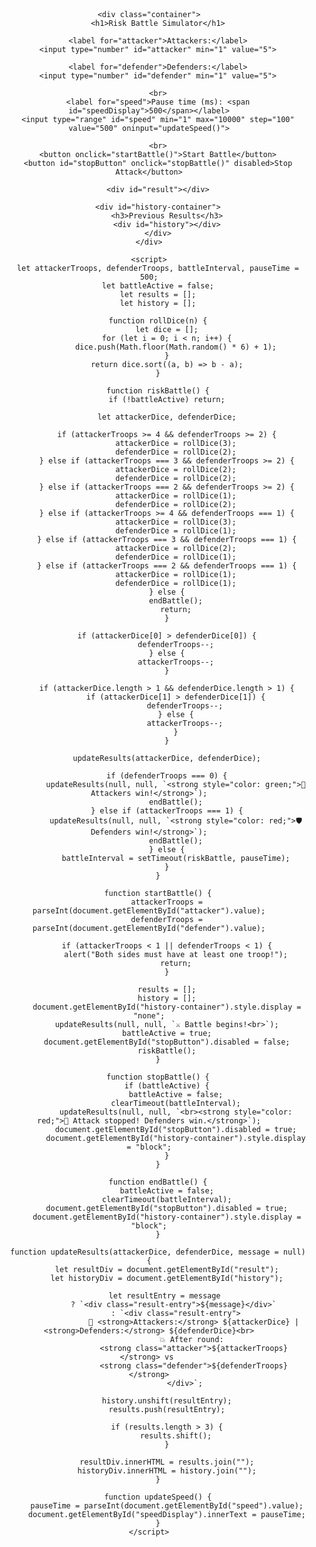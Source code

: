 <!DOCTYPE html>
<html lang="en">
<head>
    <meta charset="UTF-8">
    <meta name="viewport" content="width=device-width, initial-scale=1.0">
    <title>Risk Battle Simulator</title>
    <style>
        body {
            font-family: Arial, sans-serif;
            background-image: url('risksimulator_bakgrunn.webp');
            text-align: center;
            padding: 20px;
        }
        .container {
            background: white;
            padding: 20px;
            border-radius: 10px;
            box-shadow: 0px 0px 10px rgba(0, 0, 0, 0.1);
            display: inline-block;
        }
        input, button, label {
            margin: 10px;
        }
        button {
            padding: 10px 20px;
            background-color: #28a745;
            color: white;
            border: none;
            border-radius: 5px;
            cursor: pointer;
            font-size: 16px;
        }
        button:hover {
            background-color: #218838;
        }
        #stopButton {
            background-color: #dc3545;
        }
        #stopButton:hover {
            background-color: #c82333;
        }
        #result, #history {
            margin-top: 20px;
            font-size: 18px;
            text-align: left;
            max-width: 400px;
            margin-left: auto;
            margin-right: auto;
        }
        .result-entry {
            padding: 10px;
            border-bottom: 1px solid #ddd;
        }
        .bold {
            font-weight: bold;
        }
        .attacker {
            color: red;
        }
        .defender {
            color: blue;
        }
        #history-container {
            display: none;
            max-height: 150px;
            overflow-y: auto;
            background: white;
            padding: 10px;
            border-radius: 10px;
            box-shadow: 0px 0px 10px rgba(0, 0, 0, 0.1);
            margin-top: 20px;
        }
    </style>
</head>
<body>

    <div class="container">
        <h1>Risk Battle Simulator</h1>
        
        <label for="attacker">Attackers:</label>
        <input type="number" id="attacker" min="1" value="5">
        
        <label for="defender">Defenders:</label>
        <input type="number" id="defender" min="1" value="5">
        
        <br>
        <label for="speed">Pause time (ms): <span id="speedDisplay">500</span></label>
        <input type="range" id="speed" min="1" max="10000" step="100" value="500" oninput="updateSpeed()">
        
        <br>
        <button onclick="startBattle()">Start Battle</button>
        <button id="stopButton" onclick="stopBattle()" disabled>Stop Attack</button>

        <div id="result"></div>
        
        <div id="history-container">
            <h3>Previous Results</h3>
            <div id="history"></div>
        </div>
    </div>

    <script>
        let attackerTroops, defenderTroops, battleInterval, pauseTime = 500;
        let battleActive = false;
        let results = [];
        let history = [];

        function rollDice(n) {
            let dice = [];
            for (let i = 0; i < n; i++) {
                dice.push(Math.floor(Math.random() * 6) + 1);
            }
            return dice.sort((a, b) => b - a);
        }

        function riskBattle() {
            if (!battleActive) return;

            let attackerDice, defenderDice;

            if (attackerTroops >= 4 && defenderTroops >= 2) {
                attackerDice = rollDice(3);
                defenderDice = rollDice(2);
            } else if (attackerTroops === 3 && defenderTroops >= 2) {
                attackerDice = rollDice(2);
                defenderDice = rollDice(2);
            } else if (attackerTroops === 2 && defenderTroops >= 2) {
                attackerDice = rollDice(1);
                defenderDice = rollDice(2);
            } else if (attackerTroops >= 4 && defenderTroops === 1) {
                attackerDice = rollDice(3);
                defenderDice = rollDice(1);
            } else if (attackerTroops === 3 && defenderTroops === 1) {
                attackerDice = rollDice(2);
                defenderDice = rollDice(1);
            } else if (attackerTroops === 2 && defenderTroops === 1) {
                attackerDice = rollDice(1);
                defenderDice = rollDice(1);
            } else {
                endBattle();
                return;
            }

            if (attackerDice[0] > defenderDice[0]) {
                defenderTroops--;
            } else {
                attackerTroops--;
            }

            if (attackerDice.length > 1 && defenderDice.length > 1) {
                if (attackerDice[1] > defenderDice[1]) {
                    defenderTroops--;
                } else {
                    attackerTroops--;
                }
            }

            updateResults(attackerDice, defenderDice);

            if (defenderTroops === 0) {
                updateResults(null, null, `<strong style="color: green;">🎉 Attackers win!</strong>`);
                endBattle();
            } else if (attackerTroops === 1) {
                updateResults(null, null, `<strong style="color: red;">🛡️ Defenders win!</strong>`);
                endBattle();
            } else {
                battleInterval = setTimeout(riskBattle, pauseTime);
            }
        }

        function startBattle() {
            attackerTroops = parseInt(document.getElementById("attacker").value);
            defenderTroops = parseInt(document.getElementById("defender").value);

            if (attackerTroops < 1 || defenderTroops < 1) {
                alert("Both sides must have at least one troop!");
                return;
            }

            results = [];
            history = [];
            document.getElementById("history-container").style.display = "none";
            updateResults(null, null, `⚔️ Battle begins!<br>`);
            battleActive = true;
            document.getElementById("stopButton").disabled = false;
            riskBattle();
        }

        function stopBattle() {
            if (battleActive) {
                battleActive = false;
                clearTimeout(battleInterval);
                updateResults(null, null, `<br><strong style="color: red;">🚨 Attack stopped! Defenders win.</strong>`);
                document.getElementById("stopButton").disabled = true;
                document.getElementById("history-container").style.display = "block";
            }
        }

        function endBattle() {
            battleActive = false;
            clearTimeout(battleInterval);
            document.getElementById("stopButton").disabled = true;
            document.getElementById("history-container").style.display = "block";
        }

        function updateResults(attackerDice, defenderDice, message = null) {
            let resultDiv = document.getElementById("result");
            let historyDiv = document.getElementById("history");

            let resultEntry = message 
                ? `<div class="result-entry">${message}</div>` 
                : `<div class="result-entry">
                        🎲 <strong>Attackers:</strong> ${attackerDice} | <strong>Defenders:</strong> ${defenderDice}<br>
                        💥 After round: 
                        <strong class="attacker">${attackerTroops}</strong> vs 
                        <strong class="defender">${defenderTroops}</strong>
                    </div>`;

            history.unshift(resultEntry);
            results.push(resultEntry);

            if (results.length > 3) {
                results.shift();
            }

            resultDiv.innerHTML = results.join("");
            historyDiv.innerHTML = history.join("");
        }

        function updateSpeed() {
            pauseTime = parseInt(document.getElementById("speed").value);
            document.getElementById("speedDisplay").innerText = pauseTime;
        }
    </script>

</body>
</html>
